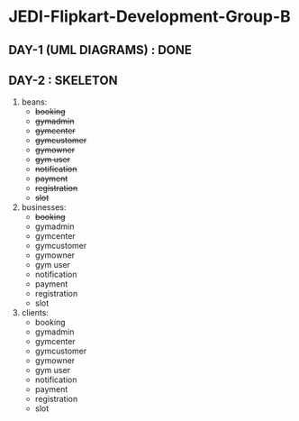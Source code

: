# JEDI-Flipkart-Development-Group-B

## DAY-1 (UML DIAGRAMS) : DONE

## DAY-2 : SKELETON
1. beans:
    - ~~booking~~
    - ~~gymadmin~~
    - ~~gymcenter~~
    - ~~gymcustomer~~
    - ~~gymowner~~
    - ~~gym user~~
    - ~~notification~~
    - ~~payment~~
    - ~~registration~~
    - ~~slot~~
2. businesses:
    - ~~booking~~
    - gymadmin
    - gymcenter
    - gymcustomer
    - gymowner
    - gym user
    - notification
    - payment
    - registration
    - slot
3. clients:
    - booking
    - gymadmin
    - gymcenter
    - gymcustomer
    - gymowner
    - gym user
    - notification
    - payment
    - registration
    - slot
